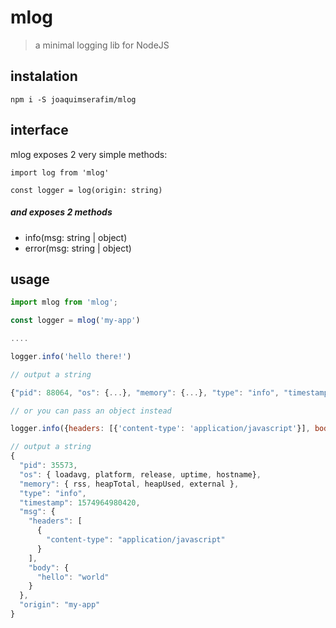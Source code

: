 # mlog

> a minimal logging lib for NodeJS

## instalation

```
npm i -S joaquimserafim/mlog
```

## interface

mlog exposes 2 very simple methods:

`import log from 'mlog'`

`const logger = log(origin: string)`

##### and exposes 2 methods

- info(msg: string | object)
- error(msg: string | object)

## usage

```js
import mlog from 'mlog';

const logger = mlog('my-app')

....

logger.info('hello there!')

// output a string

{"pid": 88064, "os": {...}, "memory": {...}, "type": "info", "timestamp": 1574819112182, "msg": "hello there!", "origin": "my-app"}

// or you can pass an object instead

logger.info({headers: [{'content-type': 'application/javascript'}], body: {hello: 'world'}})

// output a string
{
  "pid": 35573,
  "os": { loadavg, platform, release, uptime, hostname},
  "memory": { rss, heapTotal, heapUsed, external },
  "type": "info",
  "timestamp": 1574964980420,
  "msg": {
    "headers": [
      {
        "content-type": "application/javascript"
      }
    ],
    "body": {
      "hello": "world"
    }
  },
  "origin": "my-app"
}


```
